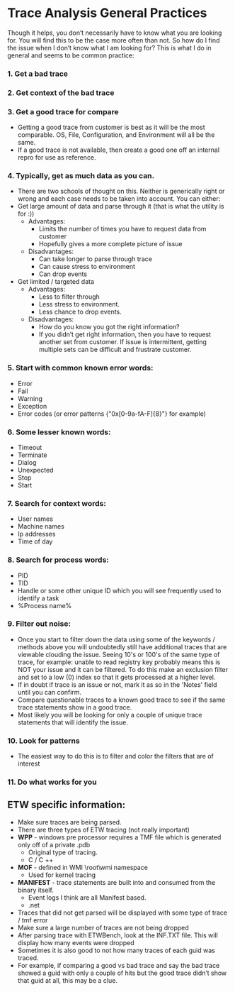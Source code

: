 # Trace Analysis General Practices

Though it helps, you don’t necessarily have to know what you are looking for. You will find this to be the case more often than not. So how do I find the issue when I don’t know what I am looking for? This is what I do in general and seems to be common practice:

### 1. Get a bad trace

### 2. Get context of the bad trace

### 3. Get a good trace for compare
- Getting a good trace from customer is best as it will be the most comparable. OS, File, Configuration, and Environment will all be the same.
- If a good trace is not available, then create a good one off an internal repro for use as reference.

### 4. Typically, get as much data as you can.
- There are two schools of thought on this. Neither is generically right or wrong and each case needs to be taken into account. You can either:
- Get large amount of data and parse through it (that is what the utility is for :))
  - Advantages: 
    - Limits the number of times you have to request data from customer
    - Hopefully gives a more complete picture of issue
  - Disadvantages:
    - Can take longer to parse through trace
    - Can cause stress to environment
    - Can drop events
- Get limited / targeted data
  - Advantages:
    - Less to filter through
    - Less stress to environment. 
    - Less chance to drop events.
  - Disadvantages:
    - How do you know you got the right information?
    - If you didn’t get right information, then you have to request another set from customer. If issue is intermittent, getting multiple sets can be difficult and frustrate customer.

### 5. Start with common known error words:
- Error
- Fail
- Warning
- Exception
- Error codes (or error patterns {"0x[0-9a-fA-F]{8}"} for example)

### 6. Some lesser known words:
- Timeout
- Terminate
- Dialog
- Unexpected
- Stop 
- Start

### 7. Search for context words:
- User names
- Machine names
- Ip addresses
- Time of day

### 8. Search for process words:
- PID
- TID
- Handle or some other unique ID which you will see frequently used to identify a task
- %Process name%

### 9. Filter out noise:
- Once you start to filter down the data using some of the keywords / methods above you will undoubtedly still have additional traces that are viewable clouding the issue. Seeing 10's or 100's of the same type of trace, for example: unable to read registry key probably means this is NOT your issue and it can be filtered. To do this make an exclusion filter and set to a low (0) index so that it gets processed at a higher level.
- If in doubt if trace is an issue or not, mark it as so in the 'Notes' field until you can confirm.
- Compare questionable traces to a known good trace to see if the same trace statements show in a good trace.
- Most likely you will be looking for only a couple of unique trace statements that will identify the issue.

### 10. Look for patterns
- The easiest way to do this is to filter and color the filters that are of interest

### 11. Do what works for you

## ETW specific information:
- Make sure traces are being parsed.
- There are three types of ETW tracing (not really important)
- **WPP** - windows pre processor requires a TMF file which is generated only off of a private .pdb
  - Original type of tracing.
  - C / C ++
- **MOF** - defined in WMI \root\wmi namespace
  - Used for kernel tracing
- **MANIFEST** - trace statements are built into and consumed from the binary itself.
  - Event logs I think are all Manifest based.
  - .net
- Traces that did not get parsed will be displayed with some type of trace / tmf error
- Make sure a large number of traces are not being dropped
- After parsing trace with ETWBench, look at the INF.TXT file. This will display how many events were dropped
- Sometimes it is also good to not how many traces of each guid was traced.
- For example, if comparing a good vs bad trace and say the bad trace showed a guid with only a couple of hits but the good trace didn’t show that guid at all, this may be a clue.
